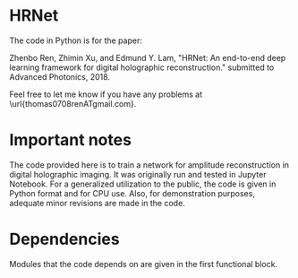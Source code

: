 # HRNet

The code in Python is for the paper:

Zhenbo Ren, Zhimin Xu, and Edmund Y. Lam, "HRNet: An end-to-end deep learning framework for digital holographic reconstruction." submitted to Advanced Photonics, 2018.

Feel free to let me know if you have any problems at \url{thomas0708renATgmail.com}.

# Important notes
The code provided here is to train a network for amplitude reconstruction in digital holographic imaging. It was originally run and tested in Jupyter Notebook. For a generalized utilization to the public, the code is given in Python format and for CPU use. Also, for demonstration purposes, adequate minor revisions are made in the code.

# Dependencies
Modules that the code depends on are given in the first functional block.
